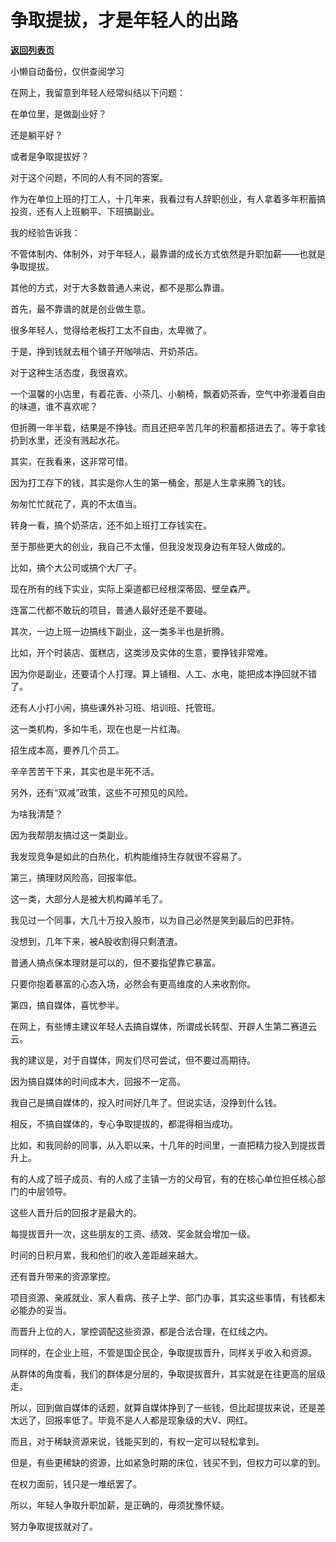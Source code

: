 # 争取提拔，才是年轻人的出路

[**返回列表页**](/gzh/费曼的小茶馆)

小懒自动备份，仅供查阅学习

在网上，我留意到年轻人经常纠结以下问题：

  

在单位里，是做副业好？

  

还是躺平好？

  

或者是争取提拔好？

  

对于这个问题，不同的人有不同的答案。

  

作为在单位上班的打工人，十几年来，我看过有人辞职创业，有人拿着多年积蓄搞投资，还有人上班躺平、下班搞副业。

  

我的经验告诉我：

  

不管体制内、体制外，对于年轻人，最靠谱的成长方式依然是升职加薪——也就是争取提拔。

  

其他的方式，对于大多数普通人来说，都不是那么靠谱。

  

首先，最不靠谱的就是创业做生意。

  

很多年轻人，觉得给老板打工太不自由，太卑微了。

  

于是，挣到钱就去租个铺子开咖啡店、开奶茶店。  

  

对于这种生活态度，我很喜欢。

  

一个温馨的小店里，有着花香、小茶几、小躺椅，飘着奶茶香，空气中弥漫着自由的味道，谁不喜欢呢？

  

但折腾一年半载，结果是不挣钱。而且还把辛苦几年的积蓄都搭进去了。等于拿钱扔到水里，还没有溅起水花。

  

其实，在我看来，这非常可惜。

因为打工存下的钱，其实是你人生的第一桶金，那是人生拿来腾飞的钱。

匆匆忙忙就花了，真的不太值当。

转身一看，搞个奶茶店，还不如上班打工存钱实在。

  

至于那些更大的创业，我自己不太懂，但我没发现身边有年轻人做成的。

比如，搞个大公司或搞个大厂子。  

现在所有的线下实业，实际上渠道都已经根深蒂固、壁垒森严。

连富二代都不敢玩的项目，普通人最好还是不要碰。

  

其次，一边上班一边搞线下副业，这一类多半也是折腾。

  

比如，开个时装店、蛋糕店，这类涉及实体的生意，要挣钱非常难。

  

因为你是副业，还要请个人打理。算上铺租、人工、水电，能把成本挣回就不错了。

  

还有人小打小闹，搞些课外补习班、培训班、托管班。

这一类机构，多如牛毛，现在也是一片红海。

招生成本高，要养几个员工。

辛辛苦苦干下来，其实也是半死不活。

另外，还有“双减”政策，这些不可预见的风险。

为啥我清楚？

因为我帮朋友搞过这一类副业。

我发现竞争是如此的白热化，机构能维持生存就很不容易了。

  

第三，搞理财风险高，回报率低。

  

这一类，大部分人是被大机构薅羊毛了。

我见过一个同事，大几十万投入股市，以为自己必然是笑到最后的巴菲特。

没想到，几年下来，被A股收割得只剩渣渣。  

普通人搞点保本理财是可以的，但不要指望靠它暴富。

只要你抱着暴富的心态入场，必然会有更高维度的人来收割你。

  

第四，搞自媒体，喜忧参半。

  

在网上，有些博主建议年轻人去搞自媒体，所谓成长转型、开辟人生第二赛道云云。

  

我的建议是，对于自媒体，网友们尽可尝试，但不要过高期待。

  

因为搞自媒体的时间成本大，回报不一定高。

  

我自己是搞自媒体的，投入时间好几年了。但说实话，没挣到什么钱。

  

相反，不搞自媒体的，专心争取提拔的，都混得相当成功。

  

比如，和我同龄的同事，从入职以来，十几年的时间里，一直把精力投入到提拔晋升上。

  

有的人成了班子成员、有的人成了主镇一方的父母官，有的在核心单位担任核心部门的中层领导。

  

这些人晋升后的回报才是最大的。

每提拔晋升一次，这些朋友的工资、绩效、奖金就会增加一级。

时间的日积月累，我和他们的收入差距越来越大。

  

还有晋升带来的资源掌控。

项目资源、亲戚就业、家人看病、孩子上学、部门办事，其实这些事情，有钱都未必能办的妥当。

而晋升上位的人，掌控调配这些资源，都是合法合理，在红线之内。

  

同样的，在企业上班，不管是国企民企，争取提拔晋升，同样关乎收入和资源。

  

从群体的角度看，我们的群体是分层的，争取提拔晋升，其实就是在往更高的层级走。

  

所以，回到做自媒体的话题，就算自媒体挣到了一些钱，但比起提拔来说，还是差太远了，回报率低了。毕竟不是人人都是现象级的大V、网红。

  

而且，对于稀缺资源来说，钱能买到的，有权一定可以轻松拿到。

  

但是，有些更稀缺的资源，比如紧急时期的床位，钱买不到，但权力可以拿的到。

  

在权力面前，钱只是一堆纸罢了。

  

所以，年轻人争取升职加薪，是正确的，毋须犹豫怀疑。

  

努力争取提拔就对了。

